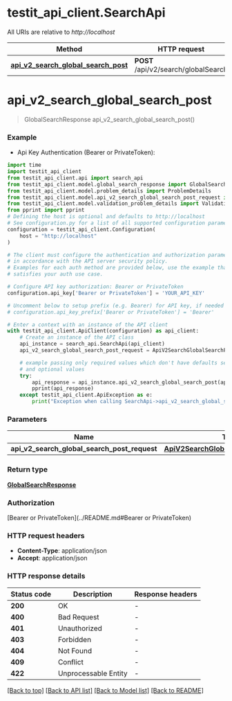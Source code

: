 # testit_api_client.SearchApi

All URIs are relative to *http://localhost*

Method | HTTP request | Description
------------- | ------------- | -------------
[**api_v2_search_global_search_post**](SearchApi.md#api_v2_search_global_search_post) | **POST** /api/v2/search/globalSearch | 


# **api_v2_search_global_search_post**
> GlobalSearchResponse api_v2_search_global_search_post()



### Example

* Api Key Authentication (Bearer or PrivateToken):

```python
import time
import testit_api_client
from testit_api_client.api import search_api
from testit_api_client.model.global_search_response import GlobalSearchResponse
from testit_api_client.model.problem_details import ProblemDetails
from testit_api_client.model.api_v2_search_global_search_post_request import ApiV2SearchGlobalSearchPostRequest
from testit_api_client.model.validation_problem_details import ValidationProblemDetails
from pprint import pprint
# Defining the host is optional and defaults to http://localhost
# See configuration.py for a list of all supported configuration parameters.
configuration = testit_api_client.Configuration(
    host = "http://localhost"
)

# The client must configure the authentication and authorization parameters
# in accordance with the API server security policy.
# Examples for each auth method are provided below, use the example that
# satisfies your auth use case.

# Configure API key authorization: Bearer or PrivateToken
configuration.api_key['Bearer or PrivateToken'] = 'YOUR_API_KEY'

# Uncomment below to setup prefix (e.g. Bearer) for API key, if needed
# configuration.api_key_prefix['Bearer or PrivateToken'] = 'Bearer'

# Enter a context with an instance of the API client
with testit_api_client.ApiClient(configuration) as api_client:
    # Create an instance of the API class
    api_instance = search_api.SearchApi(api_client)
    api_v2_search_global_search_post_request = ApiV2SearchGlobalSearchPostRequest(None) # ApiV2SearchGlobalSearchPostRequest |  (optional)

    # example passing only required values which don't have defaults set
    # and optional values
    try:
        api_response = api_instance.api_v2_search_global_search_post(api_v2_search_global_search_post_request=api_v2_search_global_search_post_request)
        pprint(api_response)
    except testit_api_client.ApiException as e:
        print("Exception when calling SearchApi->api_v2_search_global_search_post: %s\n" % e)
```


### Parameters

Name | Type | Description  | Notes
------------- | ------------- | ------------- | -------------
 **api_v2_search_global_search_post_request** | [**ApiV2SearchGlobalSearchPostRequest**](ApiV2SearchGlobalSearchPostRequest.md)|  | [optional]

### Return type

[**GlobalSearchResponse**](GlobalSearchResponse.md)

### Authorization

[Bearer or PrivateToken](../README.md#Bearer or PrivateToken)

### HTTP request headers

 - **Content-Type**: application/json
 - **Accept**: application/json


### HTTP response details

| Status code | Description | Response headers |
|-------------|-------------|------------------|
**200** | OK |  -  |
**400** | Bad Request |  -  |
**401** | Unauthorized |  -  |
**403** | Forbidden |  -  |
**404** | Not Found |  -  |
**409** | Conflict |  -  |
**422** | Unprocessable Entity |  -  |

[[Back to top]](#) [[Back to API list]](../README.md#documentation-for-api-endpoints) [[Back to Model list]](../README.md#documentation-for-models) [[Back to README]](../README.md)

